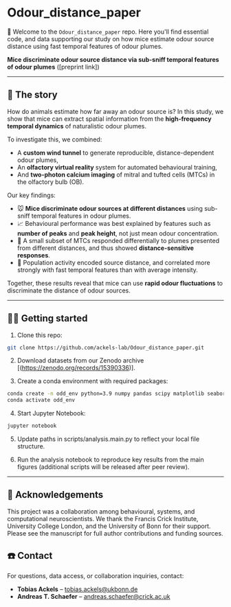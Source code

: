 # Odour_distance_paper

👋 Welcome to the `Odour_distance_paper` repo. Here you'll find essential code, and data supporting our study on how mice estimate odour source distance using fast temporal features of odour plumes.

**Mice discriminate odour source distance via sub-sniff temporal features of odour plumes** ([preprint link])

---

## 🔎 The story

How do animals estimate how far away an odour source is? In this study, we show that mice can extract spatial information from the **high-frequency temporal dynamics** of naturalistic odour plumes.

To investigate this, we combined:

- A **custom wind tunnel** to generate reproducible, distance-dependent odour plumes,
- An **olfactory virtual reality** system for automated behavioural training,
- And **two-photon calcium imaging** of mitral and tufted cells (MTCs) in the olfactory bulb (OB).

Our key findings:

- 🐭 **Mice discriminate odour sources at different distances** using sub-sniff temporal features in odour plumes.
- 📈 Behavioural performance was best explained by features such as **number of peaks** and **peak height**, not just mean odour concentration.
- 🧠 A small subset of MTCs responded differentially to plumes presented from different distances, and thus showed **distance-sensitive responses**.
- 🤖 Population activity encoded source distance, and correlated more strongly with fast temporal features than with average intensity.

Together, these results reveal that mice can use **rapid odour fluctuations** to discriminate the distance of odour sources.

---

## 👩‍💻 Getting started

1. Clone this repo:

```bash
git clone https://github.com/ackels-lab/Odour_distance_paper.git
```

2. Download datasets from our Zenodo archive [(https://zenodo.org/records/15390336)].

3. Create a conda environment with required packages:
```bash
conda create -n odd_env python=3.9 numpy pandas scipy matplotlib seaborn jupyter scikit-learn
conda activate odd_env
```
4. Start Jupyter Notebook:
```bash
jupyter notebook
```
5. Update paths in scripts/analysis.main.py to reflect your local file structure.

6. Run the analysis notebook to reproduce key results from the main figures (additional scripts will be released after peer review).

---

## 🙌 Acknowledgements
This project was a collaboration among behavioural, systems, and computational neuroscientists. We thank the Francis Crick Institute, University College London, and the University of Bonn for their support. Please see the manuscript for full author contributions and funding sources.

## ☎️ Contact
For questions, data access, or collaboration inquiries, contact:
- **Tobias Ackels** – [tobias.ackels@ukbonn.de](mailto:tobias.ackels@ukbonn.de)
- **Andreas T. Schaefer** – [andreas.schaefer@crick.ac.uk](mailto:andreas.schaefer@crick.ac.uk)
